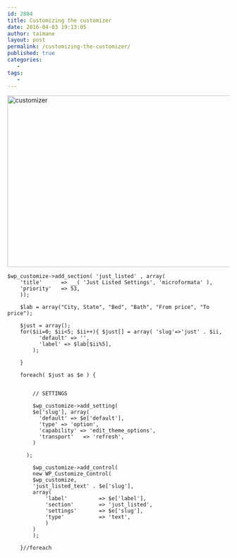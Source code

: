 ```yaml
---
id: 2804
title: Customizing the customizer
date: 2016-04-03 19:13:05
author: taimane
layout: post
permalink: /customizing-the-customizer/
published: true
categories:
   -
tags:
   -
---
```

<img class="size-full wp-image-2806 aligncenter" src="https://programming-review.com/wp-content/uploads/2016/04/customizer.png" alt="customizer" width="710" height="389" />

```
$wp_customize->add_section( 'just_listed' , array(
    'title'      => __( 'Just Listed Settings', 'microformata' ),
    'priority'   => 53,
	));

	$lab = array("City, State", "Bed", "Bath", "From price", "To price");

	$just = array();	
	for($ii=0; $ii<5; $ii++){ $just[] = array( 'slug'=>'just' . $ii, 
		  'default' => '',
		  'label' => $lab[$ii%5],
		);

	}

	foreach( $just as $e ) {


		// SETTINGS

		$wp_customize->add_setting(
		$e['slug'], array(
	      'default' => $e['default'],
	      'type' => 'option', 
	      'capability' => 'edit_theme_options', 
	      'transport'   => 'refresh',
      	)

      );
      
		$wp_customize->add_control(
		new WP_Customize_Control(
        $wp_customize,
        'just_listed_text' . $e['slug'],
        array(
            'label'          => $e['label'],
            'section'        => 'just_listed',
            'settings'       => $e['slug'],
            'type'           => 'text',     
            )
        )
    	);

	}//foreach
```	

